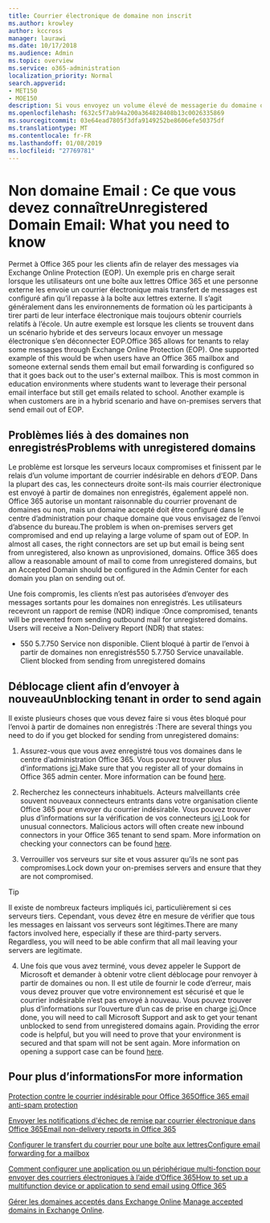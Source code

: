 ```yaml
---
title: Courrier électronique de domaine non inscrit
ms.author: krowley
author: kccross
manager: laurawi
ms.date: 10/17/2018
ms.audience: Admin
ms.topic: overview
ms.service: o365-administration
localization_priority: Normal
search.appverid:
- MET150
- MOE150
description: Si vous envoyez un volume élevé de messagerie du domaine ou non, vous courez le risque de votre courrier électronique bloqué. Lisez cet article pour en savoir plus.
ms.openlocfilehash: f632c5f7ab94a200a364828408b13c0026335869
ms.sourcegitcommit: 03e64ead7805f3dfa9149252be8606efe50375df
ms.translationtype: MT
ms.contentlocale: fr-FR
ms.lasthandoff: 01/08/2019
ms.locfileid: "27769781"
---
```

# <a name="unregistered-domain-email-what-you-need-to-know"></a><span data-ttu-id="230e8-104">Non domaine Email : Ce que vous devez connaître</span><span class="sxs-lookup"><span data-stu-id="230e8-104">Unregistered Domain Email: What you need to know</span></span>

<span data-ttu-id="230e8-p102">Permet à Office 365 pour les clients afin de relayer des messages via Exchange Online Protection (EOP). Un exemple pris en charge serait lorsque les utilisateurs ont une boîte aux lettres Office 365 et une personne externe les envoie un courrier électronique mais transfert de messages est configuré afin qu’il repasse à la boîte aux lettres externe. Il s’agit généralement dans les environnements de formation où les participants à tirer parti de leur interface électronique mais toujours obtenir courriels relatifs à l’école. Un autre exemple est lorsque les clients se trouvent dans un scénario hybride et des serveurs locaux envoyer un message électronique s’en déconnecter EOP.</span><span class="sxs-lookup"><span data-stu-id="230e8-p102">Office 365 allows for tenants to relay some messages through Exchange Online Protection (EOP). One supported example of this would be when users have an Office 365 mailbox and someone external sends them email but email forwarding is configured so that it goes back out to the user's external mailbox. This is most common in education environments where students want to leverage their personal email interface but still get emails related to school. Another example is when customers are in a hybrid scenario and have on-premises servers that send email out of EOP.</span></span>

## <a name="problems-with-unregistered-domains"></a><span data-ttu-id="230e8-109">Problèmes liés à des domaines non enregistrés</span><span class="sxs-lookup"><span data-stu-id="230e8-109">Problems with unregistered domains</span></span>

<span data-ttu-id="230e8-p103">Le problème est lorsque les serveurs locaux compromises et finissent par le relais d’un volume important de courrier indésirable en dehors d’EOP. Dans la plupart des cas, les connecteurs droite sont-ils mais courrier électronique est envoyé à partir de domaines non enregistrés, également appelé non. Office 365 autorise un montant raisonnable du courrier provenant de domaines ou non, mais un domaine accepté doit être configuré dans le centre d’administration pour chaque domaine que vous envisagez de l’envoi d’absence du bureau.</span><span class="sxs-lookup"><span data-stu-id="230e8-p103">The problem is when on-premises servers get compromised and end up relaying a large volume of spam out of EOP. In almost all cases, the right connectors are set up but email is being sent from unregistered, also known as unprovisioned, domains. Office 365 does allow a reasonable amount of mail to come from unregistered domains, but an Accepted Domain should be configured in the Admin Center for each domain you plan on sending out of.</span></span>

<span data-ttu-id="230e8-p104">Une fois compromis, les clients n’est pas autorisées d’envoyer des messages sortants pour les domaines non enregistrés. Les utilisateurs recevront un rapport de remise (NDR) indique :</span><span class="sxs-lookup"><span data-stu-id="230e8-p104">Once compromised, tenants will be prevented from sending outbound mail for unregistered domains. Users will receive a Non-Delivery Report (NDR) that states:</span></span>

- <span data-ttu-id="230e8-p105">550 5.7.750 Service non disponible. Client bloqué à partir de l’envoi à partir de domaines non enregistrés</span><span class="sxs-lookup"><span data-stu-id="230e8-p105">550 5.7.750 Service unavailable. Client blocked from sending from unregistered domains</span></span>

## <a name="unblocking-tenant-in-order-to-send-again"></a><span data-ttu-id="230e8-117">Déblocage client afin d’envoyer à nouveau</span><span class="sxs-lookup"><span data-stu-id="230e8-117">Unblocking tenant in order to send again</span></span>

<span data-ttu-id="230e8-118">Il existe plusieurs choses que vous devez faire si vous êtes bloqué pour l’envoi à partir de domaines non enregistrés :</span><span class="sxs-lookup"><span data-stu-id="230e8-118">There are several things you need to do if you get blocked for sending from unregistered domains:</span></span>

1. <span data-ttu-id="230e8-p106">Assurez-vous que vous avez enregistré tous vos domaines dans le centre d’administration Office 365. Vous pouvez trouver plus d’informations [ici](https://docs.microsoft.com/en-us/exchange/mail-flow-best-practices/manage-accepted-domains/manage-accepted-domains).</span><span class="sxs-lookup"><span data-stu-id="230e8-p106">Make sure that you register all of your domains in Office 365 admin center. More information can be found [here](https://docs.microsoft.com/en-us/exchange/mail-flow-best-practices/manage-accepted-domains/manage-accepted-domains).</span></span>

2. <span data-ttu-id="230e8-p107">Recherchez les connecteurs inhabituels. Acteurs malveillants crée souvent nouveaux connecteurs entrants dans votre organisation cliente Office 365 pour envoyer du courrier indésirable. Vous pouvez trouver plus d’informations sur la vérification de vos connecteurs [ici](https://docs.microsoft.com/en-us/powershell/module/exchange/mail-flow/get-inboundconnector?view=exchange-ps).</span><span class="sxs-lookup"><span data-stu-id="230e8-p107">Look for unusual connectors. Malicious actors will often create new inbound connectors in your Office 365 tenant to send spam. More information on checking your connectors can be found [here](https://docs.microsoft.com/en-us/powershell/module/exchange/mail-flow/get-inboundconnector?view=exchange-ps).</span></span> 

3. <span data-ttu-id="230e8-124">Verrouiller vos serveurs sur site et vous assurer qu’ils ne sont pas compromises.</span><span class="sxs-lookup"><span data-stu-id="230e8-124">Lock down your on-premises servers and ensure that they are not compromised.</span></span>

> [!TIP]
> <span data-ttu-id="230e8-p108">Il existe de nombreux facteurs impliqués ici, particulièrement si ces serveurs tiers. Cependant, vous devez être en mesure de vérifier que tous les messages en laissant vos serveurs sont légitimes.</span><span class="sxs-lookup"><span data-stu-id="230e8-p108">There are many factors involved here, especially if these are third-party servers. Regardless, you will need to be able confirm that  all mail leaving your servers are legitimate.</span></span>

4. <span data-ttu-id="230e8-p109">Une fois que vous avez terminé, vous devez appeler le Support de Microsoft et demander à obtenir votre client déblocage pour renvoyer à partir de domaines ou non.  Il est utile de fournir le code d’erreur, mais vous devez prouver que votre environnement est sécurisé et que le courrier indésirable n’est pas envoyé à nouveau. Vous pouvez trouver plus d’informations sur l’ouverture d’un cas de prise en charge [ici](https://support.office.com/en-us/article/Contact-support-for-business-products-Admin-Help-32a17ca7-6fa0-4870-8a8d-e25ba4ccfd4b#ID0EAADAAA=online).</span><span class="sxs-lookup"><span data-stu-id="230e8-p109">Once done, you will need to call Microsoft Support and ask to get your tenant unblocked to send from unregistered domains again.  Providing the error code is helpful, but you will need to prove that your environment is secured and that spam will not be sent again. More information on opening a support case can be found [here](https://support.office.com/en-us/article/Contact-support-for-business-products-Admin-Help-32a17ca7-6fa0-4870-8a8d-e25ba4ccfd4b#ID0EAADAAA=online).</span></span>
  
## <a name="for-more-information"></a><span data-ttu-id="230e8-130">Pour plus d’informations</span><span class="sxs-lookup"><span data-stu-id="230e8-130">For more information</span></span>

[<span data-ttu-id="230e8-131">Protection contre le courrier indésirable pour Office 365</span><span class="sxs-lookup"><span data-stu-id="230e8-131">Office 365 email anti-spam protection</span></span>](anti-spam-protection.md)

[<span data-ttu-id="230e8-132">Envoyer les notifications d'échec de remise par courrier électronique dans Office 365</span><span class="sxs-lookup"><span data-stu-id="230e8-132">Email non-delivery reports in Office 365</span></span>](https://support.office.com/article/email-non-delivery-reports-in-office-365-51daa6b9-2e35-49c4-a0c9-df85bf8533c3)

[<span data-ttu-id="230e8-133">Configurer le transfert du courrier pour une boîte aux lettres</span><span class="sxs-lookup"><span data-stu-id="230e8-133">Configure email forwarding for a mailbox</span></span>](https://docs.microsoft.com/en-us/exchange/recipients-in-exchange-online/manage-user-mailboxes/configure-email-forwarding)

[<span data-ttu-id="230e8-134">Comment configurer une application ou un périphérique multi-fonction pour envoyer des courriers électroniques à l’aide d’Office 365</span><span class="sxs-lookup"><span data-stu-id="230e8-134">How to set up a multifunction device or application to send email using Office 365</span></span>](https://support.office.com/en-us/article/How-to-set-up-a-multifunction-device-or-application-to-send-email-using-Office-365-69f58e99-c550-4274-ad18-c805d654b4c4)

<span data-ttu-id="230e8-135">[Gérer les domaines acceptés dans Exchange Online](https://docs.microsoft.com/en-us/exchange/mail-flow-best-practices/manage-accepted-domains/manage-accepted-domains).</span><span class="sxs-lookup"><span data-stu-id="230e8-135">[Manage accepted domains in Exchange Online](https://docs.microsoft.com/en-us/exchange/mail-flow-best-practices/manage-accepted-domains/manage-accepted-domains).</span></span>
